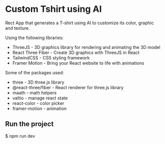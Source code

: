 # Custom Tshirt using AI

Rect App that generates a T-shirt using AI to customize its color, graphic and texture.

Using the following libraries:
- ThreeJS - 3D graphics library for rendering and animating the 3D model
- React Three Fiber - Create 3D graphics with ThreeJS in React
- TailwindCSS - CSS styling framework
- Framer Motion - Bring your React website to life with animations

Some of the packages used:
- three - 3D three.js library
- @react-three/fiber - React renderer for three.js library
- maath - math helpers
- valtio - manage react state
- react-color - color picker
- framer-motion - animation

## Run the project
$ npm run dev
